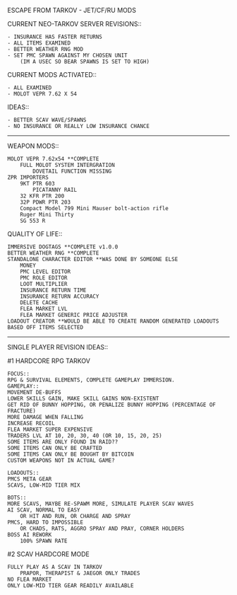 

ESCAPE FROM TARKOV - JET/CF/RU MODS

CURRENT NEO-TARKOV SERVER REVISIONS::

	- INSURANCE HAS FASTER RETURNS
	- ALL ITEMS EXAMINED
	- BETTER WEATHER RNG MOD
	- SET PMC SPAWN AGAINST MY CHOSEN UNIT
		(IM A USEC SO BEAR SPAWNS IS SET TO HIGH)
		
CURRENT MODS ACTIVATED::

	- ALL EXAMINED
	- MOLOT VEPR 7.62 X 54
	
IDEAS::

	- BETTER SCAV WAVE/SPAWNS
	- NO INSURANCE OR REALLY LOW INSURANCE CHANCE

-----


WEAPON MODS::
	
	MOLOT VEPR 7.62x54 **COMPLETE
		FULL MOLOT SYSTEM INTERGRATION
			DOVETAIL FUNCTION MISSING
	ZPR IMPORTERS
		9KT PTR 603
			PICATANNY RAIL
		32 KFR PTR 200
		32P PDWR PTR 203
		Compact Model 799 Mini Mauser bolt-action rifle
		Ruger Mini Thirty
		SG 553 R 
	
  
QUALITY OF LIFE::

	IMMERSIVE DOGTAGS **COMPLETE v1.0.0 
	BETTER WEATHER RNG **COMPLETE
	STANDALONE CHARACTER EDITOR **WAS DONE BY SOMEONE ELSE 
		MONEY
		PMC LEVEL EDITOR
		PMC ROLE EDITOR
		LOOT MULTIPLIER
		INSURANCE RETURN TIME
		INSURANCE RETURN ACCURACY
		DELETE CACHE
		FLEA MARKET LVL
		FLEA MARKET GENERIC PRICE ADJUSTER
	LOADOUT CREATOR **WOULD BE ABLE TO CREATE RANDOM GENERATED LOADOUTS BASED OFF ITEMS SELECTED
		
		
	
-----

SINGLE PLAYER REVISION IDEAS::

#1 HARDCORE RPG TARKOV

	FOCUS::
	RPG & SURVIVAL ELEMENTS, COMPLETE GAMEPLAY IMMERSION.
	GAMEPLAY::
	MOVEMENT DE-BUFFS
	LOWER SKILLS GAIN, MAKE SKILL GAINS NON-EXISTENT
	GET RID OF BUNNY HOPPING, OR PENALIZE BUNNY HOPPING (PERCENTAGE OF FRACTURE)
	MORE DAMAGE WHEN FALLING
	INCREASE RECOIL
	FLEA MARKET SUPER EXPENSIVE
	TRADERS LVL AT 10, 20, 30, 40 (OR 10, 15, 20, 25)
	SOME ITEMS ARE ONLY FOUND IN RAID??
	SOME ITEMS CAN ONLY BE CRAFTED
	SOME ITEMS CAN ONLY BE BOUGHT BY BITCOIN
	CUSTOM WEAPONS NOT IN ACTUAL GAME?
	
	LOADOUTS::
	PMCS META GEAR
	SCAVS, LOW-MID TIER MIX
	
	BOTS::
	MORE SCAVS, MAYBE RE-SPAWM MORE, SIMULATE PLAYER SCAV WAVES
	AI SCAV, NORMAL TO EASY
		OR HIT AND RUN, OR CHARGE AND SPRAY
	PMCS, HARD TO IMPOSSIBLE
		OR CHADS, RATS, AGGRO SPRAY AND PRAY, CORNER HOLDERS 
	BOSS AI REWORK
		100% SPAWN RATE
	    

#2 SCAV HARDCORE MODE

	FULLY PLAY AS A SCAV IN TARKOV
		PRAPOR, THERAPIST & JAEGOR ONLY TRADES
	NO FLEA MARKET
	ONLY LOW-MID TIER GEAR READILY AVAILABLE
